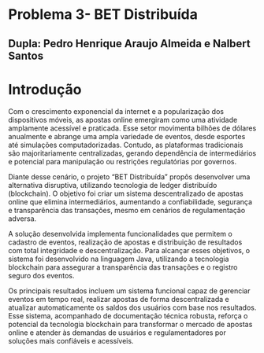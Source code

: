 # Problema 3- BET Distribuída
## Dupla: Pedro Henrique Araujo Almeida e Nalbert Santos

# Introdução 
Com o crescimento exponencial da internet e a popularização dos dispositivos móveis, as apostas online emergiram como uma atividade amplamente acessível e praticada. Esse setor movimenta bilhões de dólares anualmente e abrange uma ampla variedade de eventos, desde esportes até simulações computadorizadas. Contudo, as plataformas tradicionais são majoritariamente centralizadas, gerando dependência de intermediários e potencial para manipulação ou restrições regulatórias por governos.

Diante desse cenário, o projeto “BET Distribuída” propôs desenvolver uma alternativa disruptiva, utilizando tecnologia de ledger distribuído (blockchain). O objetivo foi criar um sistema descentralizado de apostas online que elimina intermediários, aumentando a confiabilidade, segurança e transparência das transações, mesmo em cenários de regulamentação adversa.

A solução desenvolvida implementa funcionalidades que permitem o cadastro de eventos, realização de apostas e distribuição de resultados com total integridade e descentralização. Para alcançar esses objetivos, o sistema foi desenvolvido na linguagem Java, utilizando a tecnologia blockchain para assegurar a transparência das transações e o registro seguro dos eventos.

Os principais resultados incluem um sistema funcional capaz de gerenciar eventos em tempo real, realizar apostas de forma descentralizada e atualizar automaticamente os saldos dos usuários com base nos resultados. Esse sistema, acompanhado de documentação técnica robusta, reforça o potencial da tecnologia blockchain para transformar o mercado de apostas online e atender às demandas de usuários e regulamentadores por soluções mais confiáveis e acessíveis.

